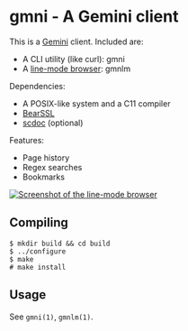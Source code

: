 # gmni - A Gemini client

This is a [Gemini](https://gemini.circumlunar.space/) client. Included are:

- A CLI utility (like curl): gmni
- A [line-mode browser](https://en.wikipedia.org/wiki/Line_Mode_Browser): gmnlm

Dependencies:

- A POSIX-like system and a C11 compiler
- [BearSSL](https://www.bearssl.org/index.html)
- [scdoc](https://sr.ht/~sircmpwn/scdoc/) (optional)

Features:

- Page history
- Regex searches
- Bookmarks

[![Screenshot of the line-mode browser](https://l.sr.ht/7kaA.png)](https://asciinema.org/a/Y7viodM01e0AXYyf40CwSLAVA)

## Compiling

```
$ mkdir build && cd build
$ ../configure
$ make
# make install
```

## Usage

See `gmni(1)`, `gmnlm(1)`.
